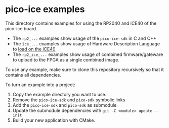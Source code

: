 # pico-ice examples

This directory contains examples for using the RP2040 and iCE40 of the pico-ice board.

- The `rp2_...` examples show usage of the `pico-ice-sdk` in C and C++
- The `ice_...` examples show usage of Hardware Description Language to [load on the iCE40](https://pico-ice.tinyvision.ai/programming_the_fpga.html)
- The `rp2_ice_...` examples show usage of combined firmware/gateware to upload to the FPGA as a single combined image.

To use any example, make sure to clone this repository recursively so that it contains all dependencies.

To turn an example into a project:

1. Copy the example directory you want to use.
2. Remove the `pico-ice-sdk` and `pico-sdk` symbolic links
3. Add the `pico-ice-sdk` and `pico-sdk` as submodule
4. Update the submodule dependencies with `git -C <module> update --init`
5. Build your new application with CMake.
